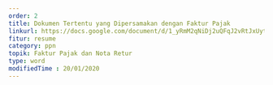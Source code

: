```yaml
---
order: 2
title: Dokumen Tertentu yang Dipersamakan dengan Faktur Pajak
linkurl: https://docs.google.com/document/d/1_yRmM2qNiDj2uQFqJ2vRtJxUytqIBhV5sjFkUV3SF20/edit?usp=sharing
fitur: resume
category: ppn
topik: Faktur Pajak dan Nota Retur
type: word
modifiedTime : 20/01/2020
---
```

